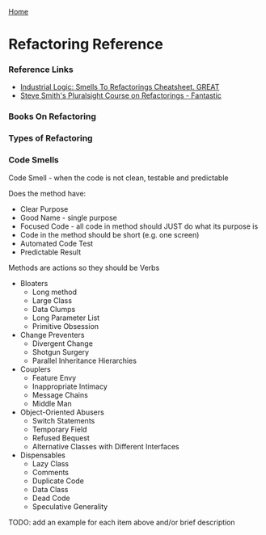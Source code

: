 [Home](../)

# Refactoring Reference

### Reference Links

- [Industrial Logic: Smells To Refactorings Cheatsheet. GREAT](https://www.industriallogic.com/blog/smells-to-refactorings-cheatsheet/)
- [Steve Smith's Pluralsight Course on Refactorings - Fantastic](https://www.pluralsight.com/courses/refactoring-fundamentals)

### Books On Refactoring

### Types of Refactoring

### Code Smells

Code Smell - when the code is not clean, testable and predictable

Does the method have:

- Clear Purpose
- Good Name - single purpose
- Focused Code - all code in method should JUST do what its purpose is
- Code in the method should be short (e.g. one screen)
- Automated Code Test
- Predictable Result

Methods are actions so they should be Verbs

- Bloaters
  - Long method
  - Large Class
  - Data Clumps
  - Long Parameter List
  - Primitive Obsession
- Change Preventers
  - Divergent Change
  - Shotgun Surgery
  - Parallel Inheritance Hierarchies
- Couplers
  - Feature Envy
  - Inappropriate Intimacy
  - Message Chains
  - Middle Man
- Object-Oriented Abusers
  - Switch Statements
  - Temporary Field
  - Refused Bequest
  - Alternative Classes with Different Interfaces
- Dispensables
  - Lazy Class
  - Comments
  - Duplicate Code
  - Data Class
  - Dead Code
  - Speculative Generality

TODO: add an example for each item above and/or brief description
